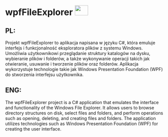 # wpfFileExplorer <img src="https://raw.githubusercontent.com/jmnote/z-icons/master/svg/csharp.svg" width="42" height="32">
## **PL:**
Projekt wpfFileExplorer to aplikacja napisana w języku C#, która emuluje interfejs i funkcjonalność eksploratora plików z systemu Windows. Umożliwia użytkownikowi przeglądanie struktury katalogów na dysku, wybieranie plików i folderów, a także wykonywanie operacji takich jak otwieranie, usuwanie i tworzenie plików oraz folderów. Aplikacja wykorzystuje technologie takie jak Windows Presentation Foundation (WPF) do stworzenia interfejsu użytkownika.

## **ENG:**
The wpfFileExplorer project is a C# application that emulates the interface and functionality of the Windows File Explorer. It allows users to browse directory structures on disk, select files and folders, and perform operations such as opening, deleting, and creating files and folders. The application utilizes technologies such as Windows Presentation Foundation (WPF) for creating the user interface.
